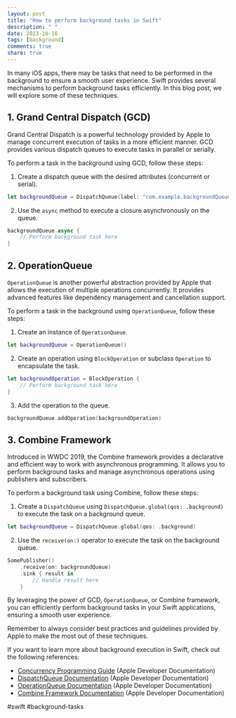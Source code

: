 ```yaml
---
layout: post
title: "How to perform background tasks in Swift"
description: " "
date: 2023-10-16
tags: [background]
comments: true
share: true
---
```


In many iOS apps, there may be tasks that need to be performed in the background to ensure a smooth user experience. Swift provides several mechanisms to perform background tasks efficiently. In this blog post, we will explore some of these techniques.

## 1. Grand Central Dispatch (GCD)

Grand Central Dispatch is a powerful technology provided by Apple to manage concurrent execution of tasks in a more efficient manner. GCD provides various dispatch queues to execute tasks in parallel or serially. 

To perform a task in the background using GCD, follow these steps:

1. Create a dispatch queue with the desired attributes (concurrent or serial).
```swift
let backgroundQueue = DispatchQueue(label: "com.example.backgroundQueue", attributes: .concurrent)
```

2. Use the `async` method to execute a closure asynchronously on the queue.
```swift
backgroundQueue.async {
    // Perform background task here
}
```

## 2. OperationQueue

`OperationQueue` is another powerful abstraction provided by Apple that allows the execution of multiple operations concurrently. It provides advanced features like dependency management and cancellation support.

To perform a task in the background using `OperationQueue`, follow these steps:

1. Create an instance of `OperationQueue`.
```swift
let backgroundQueue = OperationQueue()
```

2. Create an operation using `BlockOperation` or subclass `Operation` to encapsulate the task.
```swift
let backgroundOperation = BlockOperation {
    // Perform background task here
}
```

3. Add the operation to the queue.
```swift
backgroundQueue.addOperation(backgroundOperation)
```

## 3. Combine Framework

Introduced in WWDC 2019, the Combine framework provides a declarative and efficient way to work with asynchronous programming. It allows you to perform background tasks and manage asynchronous operations using publishers and subscribers.

To perform a background task using Combine, follow these steps:

1. Create a `DispatchQueue` using `DispatchQueue.global(qos: .background)` to execute the task on a background queue.
```swift
let backgroundQueue = DispatchQueue.global(qos: .background)
```

2. Use the `receive(on:)` operator to execute the task on the background queue.
```swift
SomePublisher()
    .receive(on: backgroundQueue)
    .sink { result in
        // Handle result here
    }
```

By leveraging the power of GCD, `OperationQueue`, or Combine framework, you can efficiently perform background tasks in your Swift applications, ensuring a smooth user experience.

Remember to always consider best practices and guidelines provided by Apple to make the most out of these techniques.

If you want to learn more about background execution in Swift, check out the following references:
- [Concurrency Programming Guide](https://developer.apple.com/library/archive/documentation/General/Conceptual/ConcurrencyProgrammingGuide/Introduction/Introduction.html) (Apple Developer Documentation)
- [DispatchQueue Documentation](https://developer.apple.com/documentation/dispatch/dispatchqueue) (Apple Developer Documentation)
- [OperationQueue Documentation](https://developer.apple.com/documentation/foundation/operationqueue) (Apple Developer Documentation)
- [Combine Framework Documentation](https://developer.apple.com/documentation/combine) (Apple Developer Documentation)

#swift #background-tasks